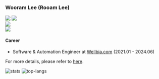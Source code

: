 ### Wooram Lee (Rooam Lee)
[![](https://img.shields.io/badge/Gmail-black?logo=gmail&logoColor=white)](mailto:leewr9@gmail.com)
[![](https://img.shields.io/badge/LinkedIn-black?logo=inspire&logoColor=white)](https://www.linkedin.com/in/rooam-lee)	
[![](https://img.shields.io/badge/Twitter-black?logo=x&logoColor=white)](https://x.com/rooam_lee)	
[![](https://img.shields.io/badge/Instagram-black?logo=instagram&logoColor=white)](https://www.instagram.com/rooam_lee)	

#### Career
- Software & Automation Engineer at [Wellbia.com](https://www.wellbia.com/) (2021.01 - 2024.06)

For more details, please refer to [here](https://github.com/leewr9/leewr9/blob/master/RESUME.md).

![stats](https://github-readme-stats.vercel.app/api?username=leewr9&show_icons=true&theme=transparent&layout=compact&hide_border=true)
![top-langs](https://github-readme-stats.vercel.app/api/top-langs?username=leewr9&show_icons=true&theme=transparent&layout=compact&hide_border=true)
